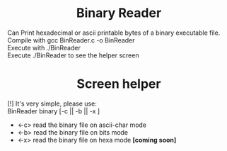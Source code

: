 <h1 align="center">Binary Reader</h1>
<p>
  Can Print hexadecimal or ascii printable bytes of a binary executable file.<br>
  Compile with gcc BinReader.c -o BinReader<br>
  Execute with ./BinReader <file> <arg><br>
  Execute ./BinReader to see the helper screen<br>
  </p>
<h1 align="center">Screen helper</h1>
	<p>		
      [!] It's very simple, please use:<br>
		BinReader binary [-c || -b || -x ]<br>
			<ul>
        <li><-c> read the binary file on ascii-char mode<br></li>
          <li><-b> read the binary file on bits mode<br></li>
          <li><-x> read the binary file on hexa mode <strong>[coming soon]</strong><br></li>
            </ul>
  </p>
  
                                                                             
 
